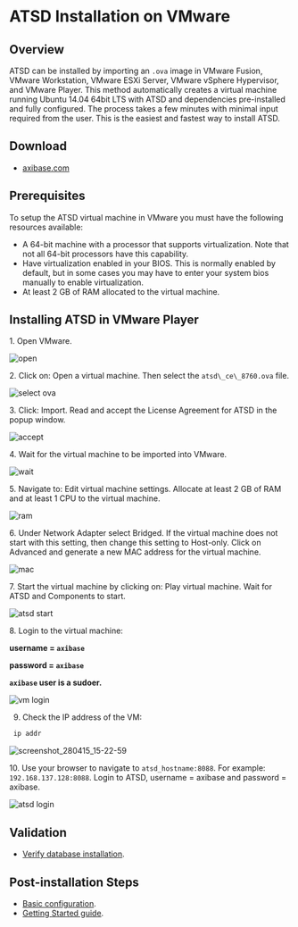 # ATSD Installation on VMware

## Overview

ATSD can be installed by importing an `.ova` image in VMware Fusion,
VMware Workstation, VMware ESXi Server, VMware vSphere Hypervisor, and
VMware Player. This method automatically creates a virtual machine
running Ubuntu 14.04 64bit LTS with ATSD and dependencies pre-installed
and fully configured. The process takes a few minutes with minimal input
required from the user. This is the easiest and fastest way to install
ATSD.

## Download

* [axibase.com](https://axibase.com/public/atsd_ce.ova)

## Prerequisites

To setup the ATSD virtual machine in VMware you must have the following
resources available:

-   A 64-bit machine with a processor that supports virtualization. Note
    that not all 64-bit processors have this capability.
-   Have virtualization enabled in your BIOS. This is normally enabled
    by default, but in some cases you may have to enter your system bios
    manually to enable virtualization.
-   At least 2 GB of RAM allocated to the virtual machine.

## Installing ATSD in VMware Player

​1. Open VMware.

![](images/open.png "open")

​2. Click on: Open a virtual machine. Then select the `atsd\_ce\_8760.ova`
file.

![](images/select-ova1.png "select ova")

​3. Click: Import. Read and accept the License Agreement for ATSD in the
popup window.

![](images/accept.png "accept")

​4. Wait for the virtual machine to be imported into VMware.

![](images/wait.png "wait")

​5. Navigate to: Edit virtual machine settings. Allocate at least 2 GB
of RAM and at least 1 CPU to the virtual machine.

![](images/ram1.png "ram")

​6. Under Network Adapter select Bridged. If the virtual machine does
not start with this setting, then change this setting to Host-only.
Click on Advanced and generate a new MAC address for the virtual machine.

![](images/mac.png "mac")

​7. Start the virtual machine by clicking on: Play virtual machine. Wait
for ATSD and Components to start.

![](images/atsd-start1.png "atsd start")

​8. Login to the virtual machine:

**username = `axibase`**

**password = `axibase`**

**`axibase` user is a sudoer.**

![](images/vm-login.png "vm login")

9. Check the IP address of the VM:

```sh
 ip addr
```

![](images/screenshot_280415_15-22-59.png "screenshot_280415_15-22-59")

​10. Use your browser to navigate to `atsd_hostname:8088`. For example:
`192.168.137.128:8088`. Login to ATSD, username = axibase and password =
axibase.

![](images/atsd-login1.png "atsd login")

## Validation

* [Verify database installation](verifying-installation.md).

## Post-installation Steps

* [Basic configuration](post-installation.md).
* [Getting Started guide](../tutorials/getting-started.md).
